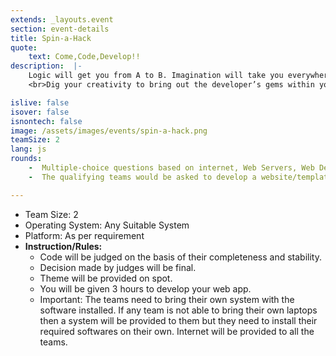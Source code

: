 ```yaml
---
extends: _layouts.event
section: event-details
title: Spin-a-Hack
quote:
    text: Come,Code,Develop!!
description:  |-
    Logic will get you from A to B. Imagination will take you everywhere. So, get ready to bring your rubies on the rail.
    <br>Dig your creativity to bring out the developer’s gems within you. Boost your creativity to get Sankalan schatz.

islive: false
isover: false
isnontech: false
image: /assets/images/events/spin-a-hack.png
teamSize: 2
lang: js
rounds:
    -  Multiple-choice questions based on internet, Web Servers, Web Development, HTML, CSS &JavaScript and PHP.
    -  The qualifying teams would be asked to develop a website/template as asked and present their project to judges for final evaluation.

---
```

- Team Size: 2
- Operating System: Any Suitable System
- Platform: As per requirement
- **Instruction/Rules:**
    - Code will be judged on the basis of their completeness and stability.
    - Decision made by judges will be final.
    - Theme will be provided on spot.
    - You will be given 3 hours to develop your web app.
    - Important: The teams need to bring their own system with the software installed. If any team is not able to bring their own laptops then a system will be provided to them but they need to install their required softwares on their own. Internet will be provided to all the teams.


